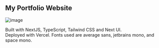 ## My Portfolio Website

![image](https://github.com/user-attachments/assets/d799d020-61dd-49bf-b0b1-8068bbc11135)

Built with NextJS, TypeScript, Tailwind CSS and Next UI.<br/>
Deployed with Vercel.
Fonts used are average sans, jetbrains mono, and space mono.
